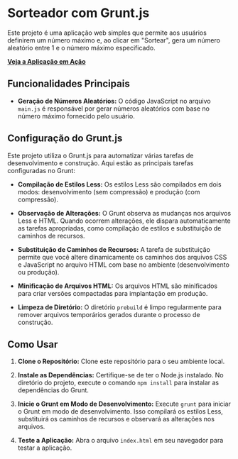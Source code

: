 # Sorteador com Grunt.js

Este projeto é uma aplicação web simples que permite aos usuários definirem um número máximo e, ao clicar em "Sortear", gera um número aleatório entre 1 e o número máximo especificado.

**[Veja a Aplicação em Ação](https://sorteadorgrunttomas.vercel.app/)**

## Funcionalidades Principais

- **Geração de Números Aleatórios:** O código JavaScript no arquivo `main.js` é responsável por gerar números aleatórios com base no número máximo fornecido pelo usuário.

## Configuração do Grunt.js

Este projeto utiliza o Grunt.js para automatizar várias tarefas de desenvolvimento e construção. Aqui estão as principais tarefas configuradas no Grunt:

- **Compilação de Estilos Less:** Os estilos Less são compilados em dois modos: desenvolvimento (sem compressão) e produção (com compressão).

- **Observação de Alterações:** O Grunt observa as mudanças nos arquivos Less e HTML. Quando ocorrem alterações, ele dispara automaticamente as tarefas apropriadas, como compilação de estilos e substituição de caminhos de recursos.

- **Substituição de Caminhos de Recursos:** A tarefa de substituição permite que você altere dinamicamente os caminhos dos arquivos CSS e JavaScript no arquivo HTML com base no ambiente (desenvolvimento ou produção).

- **Minificação de Arquivos HTML:** Os arquivos HTML são minificados para criar versões compactadas para implantação em produção.

- **Limpeza de Diretório:** O diretório `prebuild` é limpo regularmente para remover arquivos temporários gerados durante o processo de construção.

## Como Usar

1. **Clone o Repositório:** Clone este repositório para o seu ambiente local.

2. **Instale as Dependências:** Certifique-se de ter o Node.js instalado. No diretório do projeto, execute o comando `npm install` para instalar as dependências do Grunt.

3. **Inicie o Grunt em Modo de Desenvolvimento:** Execute `grunt` para iniciar o Grunt em modo de desenvolvimento. Isso compilará os estilos Less, substituirá os caminhos de recursos e observará as alterações nos arquivos.

4. **Teste a Aplicação:** Abra o arquivo `index.html` em seu navegador para testar a aplicação.
